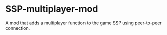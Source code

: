 # SSP-multiplayer-mod
A mod that adds a multiplayer function to the game SSP using peer-to-peer connection. 

